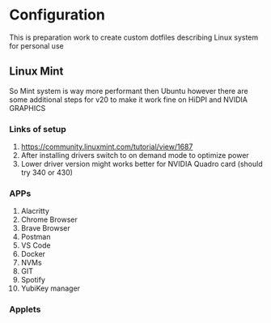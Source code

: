 # Configuration
This is preparation work to create custom dotfiles describing Linux system for personal use

## Linux Mint
So Mint system is way more performant then Ubuntu however there are some additional steps for v20 to make it work fine on HiDPI and NVIDIA GRAPHICS

### Links of setup

1. https://community.linuxmint.com/tutorial/view/1687
2. After installing drivers switch to on demand mode to optimize power
3. Lower driver version might works better for NVIDIA Quadro card (should try 340 or 430)

### APPs
1. Alacritty
2. Chrome Browser
3. Brave Browser
4. Postman
5. VS Code
6. Docker
7. NVMs
8. GIT
9. Spotify
10. YubiKey manager

### Applets
